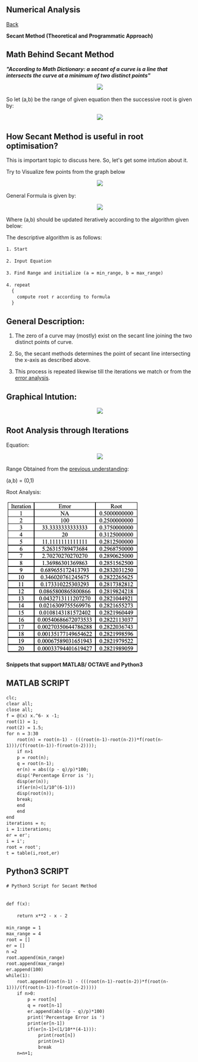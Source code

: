 ## Numerical Analysis

[Back](https://varunkodathala.github.io/Numerical_Methods/)

**Secant Method (Theoretical and Programmatic Approach)**

## Math Behind Secant Method

**_"According to Math Dictionary: a secant of a curve is a line that intersects the curve at a minimum of two distinct points"_** 

<p align = "center">
<img src="https://i.stack.imgur.com/q5T7w.png" />
</p>

So let (a,b) be the range of given equation then the successive root is given by:

<p align = "center">
<img src="https://latex.codecogs.com/gif.latex?x_%7Bn&plus;1%7D%20%3D%20x_%7Bn%7D%20-%20f%28x_%7Bn%7D%29*%7B%5Cfrac%7B%28x_%7Bn%7D-x_%7Bn-1%7D%29%7D%7Bf%28x_%7Bn%7D%29-f%28x_%7Bn-1%7D%29%7D%7D" />
</p>

## How Secant Method is useful in root optimisation?

This is important topic to discuss here. So, let's get some intution about it.

Try to Visualize few points from the graph below

<p align = "center">
<img src="https://scientificsentence.net/Scientific/images/secant.png" />
</p>

General Formula is given by:

<p align = "center">
<img src="https://latex.codecogs.com/gif.latex?x_%7Bn&plus;1%7D%20%3D%20x_%7Bn%7D%20-%20f%28x_%7Bn%7D%29*%7B%5Cfrac%7B%28x_%7Bn%7D-x_%7Bn-1%7D%29%7D%7Bf%28x_%7Bn%7D%29-f%28x_%7Bn-1%7D%29%7D%7D" />
</p>

Where (a,b) should be updated iteratively according to the algorithm given below:

The descriptive algorithm is as follows:

```
1. Start

2. Input Equation

3. Find Range and initialize (a = min_range, b = max_range)

4. repeat
  {
    compute root r according to formula
  }
```

## General Description:

1. The zero of a curve may (mostly) exist on the secant line joining the two distinct points of curve. 

2. So, the secant methods determines the point of secant line intersecting the x-axis as described above. 

3. This process is repeated likewise till the iterations we match or from the [error analysis](https://varunkodathala.github.io/Numerical_Methods/error_analysis).

## Graphical Intution:

<p align = "center">
<img src="https://hplgit.github.io/Programming-for-Computations/pub/p4c/figs/fig4_6.png" />
</p>

## Root Analysis through Iterations

Equation: 
<p align = "center">
<img src="https://latex.codecogs.com/gif.latex?x%5E5-8x%5E4&plus;39x%5E3-62x%5E2&plus;50x-10%3D0" />
</p>

Range Obtained from the [previous understanding](https://varunkodathala.github.io/Numerical_Methods/introduction):

(a,b) = (0,1)

Root Analysis:

![image](equation_bisection_table.png)

**Snippets that support MATLAB/ OCTAVE and Python3**

## MATLAB SCRIPT

```
clc;
clear all;
close all;
f = @(x) x.^6- x -1;
root(1) = 1;
root(2) = 1.5;
for n = 3:30
    root(n) = root(n-1) - (((root(n-1)-root(n-2))*f(root(n-1)))/(f(root(n-1))-f(root(n-2))));
    if n>1
    p = root(n);
    q = root(n-1);
    er(n) = abs((p - q)/p)*100;
    disp('Percentage Error is ');
    disp(er(n));
    if(er(n)<(1/10^(6-1)))
    disp(root(n));
    break;
    end
    end
end
iterations = n;
i = 1:iterations;
er = er';
i = i';
root = root';
t = table(i,root,er)
```

## Python3 SCRIPT

```
# Python3 Script for Secant Method


def f(x):
    
    return x**2 - x - 2

min_range = 1
max_range = 4
root = []
er = []
n =2
root.append(min_range)
root.append(max_range)
er.append(100)
while(1):
    root.append(root(n-1) - (((root(n-1)-root(n-2))*f(root(n-1)))/(f(root(n-1))-f(root(n-2)))))
    if n>0:
        p = root[n]
        q = root[n-1]
        er.append(abs((p - q)/p)*100)
        print('Percentage Error is ')
        print(er[n-1])
        if(er[n-1]<(1/10**(4-1))):
            print(root[n])
            print(n+1)
            break
    n=n+1;
```
